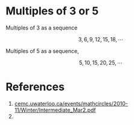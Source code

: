 # Multiples of 3 or 5


Multiples of 3 as a sequence

$$
3, 6, 9, 12, 15, 18, \cdots
$$

Multiples of 5 as a sequence,

$$
5, 10, 15, 20, 25, \cdots
$$




# References

1. [cemc.uwaterloo.ca/events/mathcircles/2010-11/Winter/Intermediate\_Mar2.pdf](https://cemc.uwaterloo.ca/events/mathcircles/2010-11/Winter/Intermediate_Mar2.pdf)
2. 